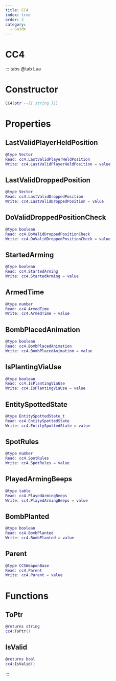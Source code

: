 ```yaml
---
title: CC4
index: true
order: 2
category:
  - Guide
---
```


# CC4

::: tabs
@tab Lua
# Constructor
```lua
CC4(ptr --[[ string ]])
```
# Properties
## LastValidPlayerHeldPosition 
```lua
@type Vector
Read: cc4.LastValidPlayerHeldPosition
Write: cc4.LastValidPlayerHeldPosition = value
```
## LastValidDroppedPosition 
```lua
@type Vector
Read: cc4.LastValidDroppedPosition
Write: cc4.LastValidDroppedPosition = value
```
## DoValidDroppedPositionCheck 
```lua
@type boolean
Read: cc4.DoValidDroppedPositionCheck
Write: cc4.DoValidDroppedPositionCheck = value
```
## StartedArming 
```lua
@type boolean
Read: cc4.StartedArming
Write: cc4.StartedArming = value
```
## ArmedTime 
```lua
@type number
Read: cc4.ArmedTime
Write: cc4.ArmedTime = value
```
## BombPlacedAnimation 
```lua
@type boolean
Read: cc4.BombPlacedAnimation
Write: cc4.BombPlacedAnimation = value
```
## IsPlantingViaUse 
```lua
@type boolean
Read: cc4.IsPlantingViaUse
Write: cc4.IsPlantingViaUse = value
```
## EntitySpottedState 
```lua
@type EntitySpottedState_t
Read: cc4.EntitySpottedState
Write: cc4.EntitySpottedState = value
```
## SpotRules 
```lua
@type number
Read: cc4.SpotRules
Write: cc4.SpotRules = value
```
## PlayedArmingBeeps 
```lua
@type table
Read: cc4.PlayedArmingBeeps
Write: cc4.PlayedArmingBeeps = value
```
## BombPlanted 
```lua
@type boolean
Read: cc4.BombPlanted
Write: cc4.BombPlanted = value
```
## Parent 
```lua
@type CCSWeaponBase
Read: cc4.Parent
Write: cc4.Parent = value
```
# Functions
## ToPtr
```lua
@returns string
cc4:ToPtr()
```
## IsValid
```lua
@returns bool
cc4:IsValid()
```

:::